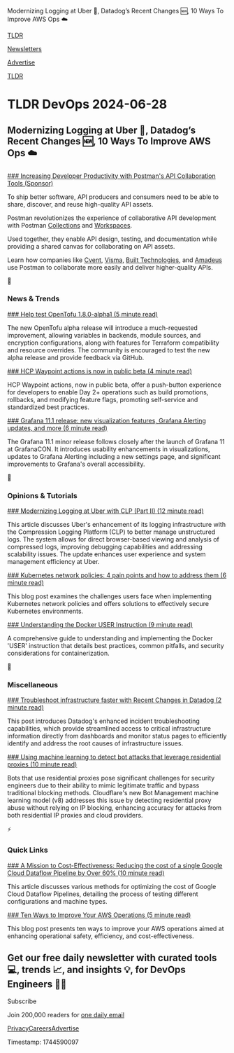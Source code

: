 Modernizing Logging at Uber 🚗, Datadog’s Recent Changes 🆕, 10 Ways To Improve AWS Ops ☁️

[TLDR](/)

[Newsletters](/newsletters)

[Advertise](https://advertise.tldr.tech/)

[TLDR](/)

# TLDR DevOps 2024-06-28

## Modernizing Logging at Uber 🚗, Datadog’s Recent Changes 🆕, 10 Ways To Improve AWS Ops ☁️

### 

[### Increasing Developer Productivity with Postman's API Collaboration Tools (Sponsor)](https://www.postman.com/api-platform/api-collaboration/?utm_source=tldr_devops&amp;utm_medium=email&amp;utm_campaign=q2-newsletter-sponsorships&amp;utm_term=june282024&amp;utm_content=headline)

To ship better software, API producers and consumers need to be able to share, discover, and reuse high-quality API assets.

Postman revolutionizes the experience of collaborative API development with Postman [Collections](https://www.postman.com/collection/?utm_source=tldr_devops&utm_medium=email&utm_campaign=q2-newsletter-sponsorships&utm_term=june282024&utm_content=body) and [Workspaces](https://www.postman.com/product/workspaces/?utm_source=tldr_devops&utm_medium=email&utm_campaign=q2-newsletter-sponsorships&utm_term=june282024&utm_content=body).

Used together, they enable API design, testing, and documentation while providing a shared canvas for collaborating on API assets.

Learn how companies like [Cvent](https://www.postman.com/case-studies/cvent/?utm_source=tldr_devops&utm_medium=email&utm_campaign=q2-newsletter-sponsorships&utm_term=june282024&utm_content=cta), [Visma](https://www.postman.com/case-studies/visma/?utm_source=tldr_devops&utm_medium=email&utm_campaign=q2-newsletter-sponsorships&utm_term=june282024&utm_content=cta), [Built Technologies](https://www.postman.com/case-studies/built/?utm_source=tldr_devops&utm_medium=email&utm_campaign=q2-newsletter-sponsorships&utm_term=june282024&utm_content=cta), and [Amadeus](https://www.postman.com/case-studies/amadeus/?utm_source=tldr_devops&utm_medium=email&utm_campaign=q2-newsletter-sponsorships&utm_term=june282024&utm_content=cta) use Postman to collaborate more easily and deliver higher-quality APIs.

📱

### News & Trends

[### Help test OpenTofu 1.8.0-alpha1 (5 minute read)](https://opentofu.org/blog/help-us-test-opentofu-1-8-0-alpha1/?utm_source=tldrdevops)

The new OpenTofu alpha release will introduce a much-requested improvement, allowing variables in backends, module sources, and encryption configurations, along with features for Terraform compatibility and resource overrides. The community is encouraged to test the new alpha release and provide feedback via GitHub.

[### HCP Waypoint actions is now in public beta (4 minute read)](https://www.hashicorp.com/blog/hcp-waypoint-actions-is-now-in-public-beta?utm_source=tldrdevops)

HCP Waypoint actions, now in public beta, offer a push-button experience for developers to enable Day 2+ operations such as build promotions, rollbacks, and modifying feature flags, promoting self-service and standardized best practices.

[### Grafana 11.1 release: new visualization features, Grafana Alerting updates, and more (6 minute read)](https://grafana.com/blog/2024/06/25/grafana-11.1-release-new-visualization-features-grafana-alerting-updates-and-more/?utm_source=tldrdevops)

The Grafana 11.1 minor release follows closely after the launch of Grafana 11 at GrafanaCON. It introduces usability enhancements in visualizations, updates to Grafana Alerting including a new settings page, and significant improvements to Grafana's overall accessibility.

🚀

### Opinions & Tutorials

[### Modernizing Logging at Uber with CLP (Part II) (12 minute read)](https://www.uber.com/blog/modernizing-logging-with-clp-ii/?utm_source=tldrdevops)

This article discusses Uber's enhancement of its logging infrastructure with the Compression Logging Platform (CLP) to better manage unstructured logs. The system allows for direct browser-based viewing and analysis of compressed logs, improving debugging capabilities and addressing scalability issues. The update enhances user experience and system management efficiency at Uber.

[### Kubernetes network policies: 4 pain points and how to address them (6 minute read)](https://www.tigera.io/blog/kubernetes-network-policies-4-pain-points-and-how-to-address-them/?utm_source=tldrdevops)

This blog post examines the challenges users face when implementing Kubernetes network policies and offers solutions to effectively secure Kubernetes environments.

[### Understanding the Docker USER Instruction (9 minute read)](https://www.docker.com/blog/understanding-the-docker-user-instruction/?utm_source=tldrdevops)

A comprehensive guide to understanding and implementing the Docker 'USER' instruction that details best practices, common pitfalls, and security considerations for containerization.

🎁

### Miscellaneous

[### Troubleshoot infrastructure faster with Recent Changes in Datadog (2 minute read)](https://www.datadoghq.com/blog/infrastructure-troubleshooting-recent-changes/?utm_source=tldrdevops)

This post introduces Datadog's enhanced incident troubleshooting capabilities, which provide streamlined access to critical infrastructure information directly from dashboards and monitor status pages to efficiently identify and address the root causes of infrastructure issues.

[### Using machine learning to detect bot attacks that leverage residential proxies (10 minute read)](https://blog.cloudflare.com/residential-proxy-bot-detection-using-machine-learning?utm_source=tldrdevops)

Bots that use residential proxies pose significant challenges for security engineers due to their ability to mimic legitimate traffic and bypass traditional blocking methods. Cloudflare's new Bot Management machine learning model (v8) addresses this issue by detecting residential proxy abuse without relying on IP blocking, enhancing accuracy for attacks from both residential IP proxies and cloud providers.

⚡️

### Quick Links

[### A Mission to Cost-Effectiveness: Reducing the cost of a single Google Cloud Dataflow Pipeline by Over 60% (10 minute read)](https://blog.allegro.tech/2024/06/cost-optimization-data-pipeline-gcp.html?utm_source=tldrdevops)

This article discusses various methods for optimizing the cost of Google Cloud Dataflow Pipelines, detailing the process of testing different configurations and machine types.

[### Ten Ways to Improve Your AWS Operations (5 minute read)](https://aws.amazon.com/blogs/mt/ten-ways-to-improve-your-aws-operations/?utm_source=tldrdevops)

This blog post presents ten ways to improve your AWS operations aimed at enhancing operational safety, efficiency, and cost-effectiveness.

## Get our free daily newsletter with curated tools 💻, trends 📈, and insights 💡, for DevOps Engineers 👨‍💻

Subscribe

Join 200,000 readers for [one daily email](/api/latest/devops)

[Privacy](/privacy)[Careers](https://jobs.ashbyhq.com/tldr.tech)[Advertise](/devops/advertise)

Timestamp: 1744590097
